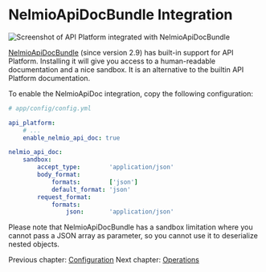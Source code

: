 # NelmioApiDocBundle Integration

![Screenshot of API Platform integrated with NelmioApiDocBundle](images/NelmioApiDocBundle.png)

[NelmioApiDocBundle](https://github.com/nelmio/NelmioApiDocBundle) (since version 2.9) has built-in support for API Platform.
Installing it will give you access to a human-readable documentation and a nice sandbox. It is an alternative to the builtin
API Platform documentation.

To enable the NelmioApiDoc integration, copy the following configuration:

```yaml
# app/config/config.yml

api_platform:
    # ...
    enable_nelmio_api_doc: true

nelmio_api_doc:
    sandbox:
        accept_type:        'application/json'
        body_format:
            formats:        ['json']
            default_format: 'json'
        request_format:
            formats:
                json:       'application/json'
```

Please note that NelmioApiDocBundle has a sandbox limitation where you cannot pass a JSON array as parameter, so you cannot
use it to deserialize nested objects.

Previous chapter: [Configuration](configuration.md)
Next chapter: [Operations](operations.md)
